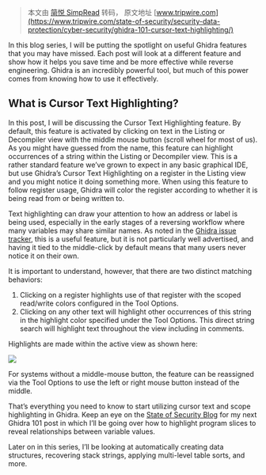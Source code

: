 > 本文由 [简悦 SimpRead](http://ksria.com/simpread/) 转码， 原文地址 [www.tripwire.com](https://www.tripwire.com/state-of-security/security-data-protection/cyber-security/ghidra-101-cursor-text-highlighting/)

In this blog series, I will be putting the spotlight on useful Ghidra features that you may have missed. Each post will look at a different feature and show how it helps you save time and be more effective while reverse engineering. Ghidra is an incredibly powerful tool, but much of this power comes from knowing how to use it effectively.

What is Cursor Text Highlighting?
---------------------------------

In this post, I will be discussing the Cursor Text Highlighting feature. By default, this feature is activated by clicking on text in the Listing or Decompiler view with the middle mouse button (scroll wheel for most of us). As you might have guessed from the name, this feature can highlight occurrences of a string within the Listing or Decompiler view. This is a rather standard feature we’ve grown to expect in any basic graphical IDE, but use Ghidra’s Cursor Text Highlighting on a register in the Listing view and you might notice it doing something more. When using this feature to follow register usage, Ghidra will color the register according to whether it is being read from or being written to.

Text highlighting can draw your attention to how an address or label is being used, especially in the early stages of a reversing workflow where many variables may share similar names. As noted in the [Ghidra issue tracker](https://github.com/NationalSecurityAgency/ghidra/issues/25), this is a useful feature, but it is not particularly well advertised, and having it tied to the middle-click by default means that many users never notice it on their own.

It is important to understand, however, that there are two distinct matching behaviors:

1.  Clicking on a register highlights use of that register with the scoped read/write colors configured in the Tool Options.
2.  Clicking on any other text will highlight other occurrences of this string in the highlight color specified under the Tool Options. This direct string search will highlight text throughout the view including in comments.

Highlights are made within the active view as shown here:

![](https://3b6xlt3iddqmuq5vy2w0s5d3-wpengine.netdna-ssl.com/state-of-security/wp-content/uploads/sites/3/Ghidra-101-active-view-800x332.png)

For systems without a middle-mouse button, the feature can be reassigned via the Tool Options to use the left or right mouse button instead of the middle.

That’s everything you need to know to start utilizing cursor text and scope highlighting in Ghidra. Keep an eye on the [State of Security Blog](https://info.tripwire.com/state-of-security-subscription-center) for my next Ghidra 101 post in which I’ll be going over how to highlight program slices to reveal relationships between variable values.

Later on in this series, I’ll be looking at automatically creating data structures, recovering stack strings, applying multi-level table sorts, and more.